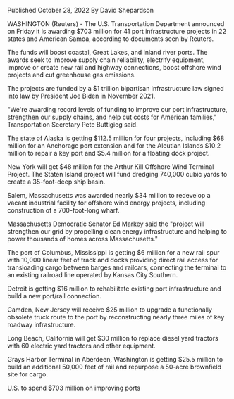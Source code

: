 Published October 28, 2022
By David Shepardson

WASHINGTON (Reuters) - The U.S. Transportation Department announced on Friday it is awarding $703 million for 41 port infrastructure projects in 22 states and American Samoa, according to documents seen by Reuters.

The funds will boost coastal, Great Lakes, and inland river ports. The awards seek to improve supply chain reliability, electrify equipment, improve or create new rail and highway connections, boost offshore wind projects and cut greenhouse gas emissions.

The projects are funded by a $1 trillion bipartisan infrastructure law signed into law by President Joe Biden in November 2021.

"We're awarding record levels of funding to improve our port infrastructure, strengthen our supply chains, and help cut costs for American families," Transportation Secretary Pete Buttigieg said.

The state of Alaska is getting $112.5 million for four projects, including $68 million for an Anchorage port extension and for the Aleutian Islands $10.2 million to repair a key port and $5.4 million for a floating dock project.

New York will get $48 million for the Arthur Kill Offshore Wind Terminal Project. The Staten Island project will fund dredging 740,000 cubic yards to create a 35-foot-deep ship basin.

Salem, Massachusetts was awarded nearly $34 million to redevelop a vacant industrial facility for offshore wind energy projects, including construction of a 700-foot-long wharf.

Massachusetts Democratic Senator Ed Markey said the "project will strengthen our grid by propelling clean energy infrastructure and helping to power thousands of homes across Massachusetts."

The port of Columbus, Mississippi is getting $6 million for a new rail spur with 10,000 linear feet of track and docks providing direct rail access for transloading cargo between barges and railcars, connecting the terminal to an existing railroad line operated by Kansas City Southern.

Detroit is getting $16 million to rehabilitate existing port infrastructure and build a new port/rail connection.

Camden, New Jersey will receive $25 million to upgrade a functionally obsolete truck route to the port by reconstructing nearly three miles of key roadway infrastructure.

Long Beach, California will get $30 million to replace diesel yard tractors with 60 electric yard tractors and other equipment.

Grays Harbor Terminal in Aberdeen, Washington is getting $25.5 million to build an additional 50,000 feet of rail and repurpose a 50-acre brownfield site for cargo.

U.S. to spend $703 million on improving ports